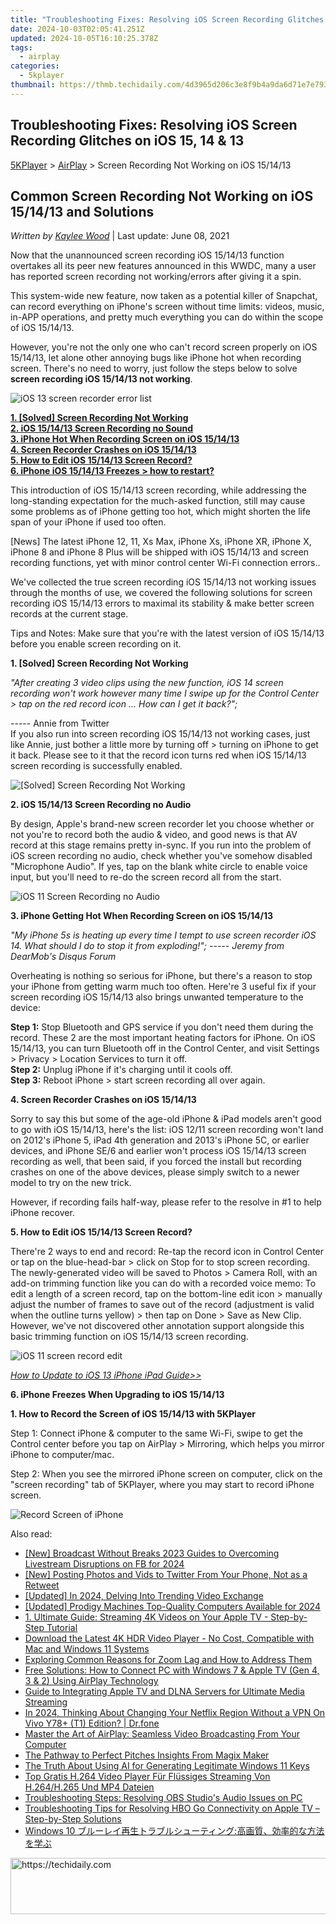 ```yaml
---
title: "Troubleshooting Fixes: Resolving iOS Screen Recording Glitches on iOS 15, 14 & 13"
date: 2024-10-03T02:05:41.251Z
updated: 2024-10-05T16:10:25.378Z
tags:
  - airplay
categories:
  - 5kplayer
thumbnail: https://thmb.techidaily.com/4d3965d206c3e8f9b4a9da6d71e7e79363ab237dd992d3524ab2a99d8d4908ed.jpg
---
```


## Troubleshooting Fixes: Resolving iOS Screen Recording Glitches on iOS 15, 14 & 13

[5KPlayer](https://tools.techidaily.com/5kplayer/products/) \> [AirPlay](https://tools.techidaily.com/5kplayer/airplay/) \> Screen Recording Not Working on iOS 15/14/13

## Common Screen Recording Not Working on iOS 15/14/13 and Solutions

 _Written by [Kaylee Wood](https://www.quora.com/profile/Amanda-Hu-21)_ | Last update: June 08, 2021

Now that the unannounced screen recording iOS 15/14/13 function overtakes all its peer new features announced in this WWDC, many a user has reported screen recording not working/errors after giving it a spin.

This system-wide new feature, now taken as a potential killer of Snapchat, can record everything on iPhone's screen without time limits: videos, music, in-APP operations, and pretty much everything you can do within the scope of iOS 15/14/13\. 

However, you're not the only one who can't record screen properly on iOS 15/14/13, let alone other annoying bugs like iPhone hot when recording screen. There's no need to worry, just follow the steps below to solve **screen recording iOS 15/14/13 not working**.

![iOS 13 screen recorder error list](https://www.5kplayer.com/airplay/../video-music-player/img/content.jpg) 

[**1\. \[Solved\] Screen Recording Not Working**](https://tools.techidaily.com/5kplayer/airplay/)  
[**2\. iOS 15/14/13 Screen Recording no Sound**](https://tools.techidaily.com/5kplayer/airplay/)  
[**3\. iPhone Hot When Recording Screen on iOS 15/14/13**](https://tools.techidaily.com/5kplayer/airplay/)  
[**4\. Screen Recorder Crashes on iOS 15/14/13**](https://tools.techidaily.com/5kplayer/airplay/)  
[**5\. How to Edit iOS 15/14/13 Screen Record?**](https://tools.techidaily.com/5kplayer/airplay/)  
[**6\. iPhone iOS 15/14/13 Freezes > how to restart?**](https://tools.techidaily.com/5kplayer/airplay/) 

This introduction of iOS 15/14/13 screen recording, while addressing the long-standing expectation for the much-asked function, still may cause some problems as of iPhone getting too hot, which might shorten the life span of your iPhone if used too often.

\[News\] The latest iPhone 12, 11, Xs Max, iPhone Xs, iPhone XR, iPhone X, iPhone 8 and iPhone 8 Plus will be shipped with iOS 15/14/13 and screen recording functions, yet with minor control center Wi-Fi connection errors..

We've collected the true screen recording iOS 15/14/13 not working issues through the months of use, we covered the following solutions for screen recording iOS 15/14/13 errors to maximal its stability & make better screen records at the current stage. 

Tips and Notes: Make sure that you're with the latest version of iOS 15/14/13 before you enable screen recording on it.

**1\. \[Solved\] Screen Recording Not Working** 

_"After creating 3 video clips using the new function, iOS 14 screen recording won't work however many time I swipe up for the Control Center > tap on the red record icon ... How can I get it back?";_

\----- Annie from Twitter  
 If you also run into screen recording iOS 15/14/13 not working cases, just like Annie, just bother a little more by turning off > turning on iPhone to get it back. Please see to it that the record icon turns red when iOS 15/14/13 screen recording is successfully enabled.

![[Solved] Screen Recording Not Working](https://www.5kplayer.com/airplay/img/ios-11-screen-recorder-not-work.jpg) 

**2\. iOS 15/14/13 Screen Recording no Audio**

By design, Apple's brand-new screen recorder let you choose whether or not you're to record both the audio & video, and good news is that AV record at this stage remains pretty in-sync. If you run into the problem of iOS screen recording no audio, check whether you've somehow disabled "Microphone Audio". If yes, tap on the blank white circle to enable voice input, but you'll need to re-do the screen record all from the start.

![iOS 11 Screen Recording no Audio](https://www.5kplayer.com/airplay/img/ios-11-screen-recorder-no-audio.jpg) 

**3\. iPhone Getting Hot When Recording Screen on iOS 15/14/13**

_"My iPhone 5s is heating up every time I tempt to use screen recorder iOS 14\. What should I do to stop it from exploding!";_ 
_\----- Jeremy from DearMob's Disqus Forum_ 

Overheating is nothing so serious for iPhone, but there's a reason to stop your iPhone from getting warm much too often. Here're 3 useful fix if your screen recording iOS 15/14/13 also brings unwanted temperature to the device:

**Step 1:** Stop Bluetooth and GPS service if you don't need them during the record. These 2 are the most important heating factors for iPhone. On iOS 15/14/13, you can turn Bluetooth off in the Control Center, and visit Settings > Privacy > Location Services to turn it off.   
**Step 2:** Unplug iPhone if it's charging until it cools off.  
**Step 3:** Reboot iPhone > start screen recording all over again.

**4\. Screen Recorder Crashes on iOS 15/14/13**

Sorry to say this but some of the age-old iPhone & iPad models aren't good to go with iOS 15/14/13, here's the list: iOS 12/11 screen recording won't land on 2012's iPhone 5, iPad 4th generation and 2013's iPhone 5C, or earlier devices, and iPhone SE/6 and earlier won't process iOS 15/14/13 screen recording as well, that been said, if you forced the install but recording crashes on one of the above devices, please simply switch to a newer model to try on the new trick.

However, if recording fails half-way, please refer to the resolve in #1 to help iPhone recover.

**5\. How to Edit iOS 15/14/13 Screen Record?**

There're 2 ways to end and record: Re-tap the record icon in Control Center or tap on the blue-head-bar > click on Stop for to stop screen recording. The newly-generated video will be saved to Photos > Camera Roll, with an add-on trimming function like you can do with a recorded voice memo: To edit a length of a screen record, tap on the bottom-line edit icon > manually adjust the number of frames to save out of the record (adjustment is valid when the outline turns yellow) > then tap on Done > Save as New Clip. However, we've not discovered other annotation support alongside this basic trimming function on iOS 15/14/13 screen recording. 

![iOS 11 screen record edit](https://www.5kplayer.com/airplay/img/ios-11-screen-recorder-edit-record.jpg) 

[_How to Update to iOS 13 iPhone iPad Guide>>_](https://tools.techidaily.com/5kplayer/airplay/)

**6\. iPhone Freezes When Upgrading to iOS 15/14/13**

**1\. How to Record the Screen of iOS 15/14/13 with 5KPlayer** 

Step 1: Connect iPhone & computer to the same Wi-Fi, swipe to get the Control center before you tap on AirPlay > Mirroring, which helps you mirror iPhone to computer/mac.

Step 2: When you see the mirrored iPhone screen on computer, click on the "screen recording" tab of 5KPlayer, where you may start to record iPhone screen.

![Record Screen of iPhone](https://www.5kplayer.com/airplay/img/record-iphone-screen-ios-11.jpg)

<ins class="adsbygoogle"
     style="display:block"
     data-ad-format="autorelaxed"
     data-ad-client="ca-pub-7571918770474297"
     data-ad-slot="1223367746"></ins>

<ins class="adsbygoogle"
     style="display:block"
     data-ad-client="ca-pub-7571918770474297"
     data-ad-slot="8358498916"
     data-ad-format="auto"
     data-full-width-responsive="true"></ins>

<span class="atpl-alsoreadstyle">Also read:</span>
<div><ul>
<li><a href="https://facebook-video-recording.techidaily.com/new-broadcast-without-breaks-2023-guides-to-overcoming-livestream-disruptions-on-fb-for-2024/"><u>[New] Broadcast Without Breaks 2023 Guides to Overcoming Livestream Disruptions on FB for 2024</u></a></li>
<li><a href="https://twitter-clips.techidaily.com/new-posting-photos-and-vids-to-twitter-from-your-phone-not-as-a-retweet/"><u>[New] Posting Photos and Vids to Twitter From Your Phone, Not as a Retweet</u></a></li>
<li><a href="https://facebook-record-videos.techidaily.com/updated-in-2024-delving-into-trending-video-exchange/"><u>[Updated] In 2024, Delving Into Trending Video Exchange</u></a></li>
<li><a href="https://fox-hovers.techidaily.com/updated-prodigy-machines-top-quality-computers-available-for-2024/"><u>[Updated] Prodigy Machines Top-Quality Computers Available for 2024</u></a></li>
<li><a href="https://media-tips.techidaily.com/1-ultimate-guide-streaming-4k-videos-on-your-apple-tv-step-by-step-tutorial/"><u>1. Ultimate Guide: Streaming 4K Videos on Your Apple TV - Step-by-Step Tutorial</u></a></li>
<li><a href="https://media-tips.techidaily.com/download-the-latest-4k-hdr-video-player-no-cost-compatible-with-mac-and-windows-11-systems/"><u>Download the Latest 4K HDR Video Player - No Cost, Compatible with Mac and Windows 11 Systems</u></a></li>
<li><a href="https://techno-recovery.techidaily.com/exploring-common-reasons-for-zoom-lag-and-how-to-address-them/"><u>Exploring Common Reasons for Zoom Lag and How to Address Them</u></a></li>
<li><a href="https://media-tips.techidaily.com/free-solutions-how-to-connect-pc-with-windows-7-and-apple-tv-gen-4-3-and-2-using-airplay-technology/"><u>Free Solutions: How to Connect PC with Windows 7 & Apple TV (Gen 4, 3 & 2) Using AirPlay Technology</u></a></li>
<li><a href="https://media-tips.techidaily.com/guide-to-integrating-apple-tv-and-dlna-servers-for-ultimate-media-streaming/"><u>Guide to Integrating Apple TV and DLNA Servers for Ultimate Media Streaming</u></a></li>
<li><a href="https://phone-solutions.techidaily.com/in-2024-thinking-about-changing-your-netflix-region-without-a-vpn-on-vivo-y78plus-t1-edition-drfone-by-drfone-virtual-android/"><u>In 2024, Thinking About Changing Your Netflix Region Without a VPN On Vivo Y78+ (T1) Edition? | Dr.fone</u></a></li>
<li><a href="https://media-tips.techidaily.com/master-the-art-of-airplay-seamless-video-broadcasting-from-your-computer/"><u>Master the Art of AirPlay: Seamless Video Broadcasting From Your Computer</u></a></li>
<li><a href="https://extra-resources.techidaily.com/the-pathway-to-perfect-pitches-insights-from-magix-maker/"><u>The Pathway to Perfect Pitches Insights From Magix Maker</u></a></li>
<li><a href="https://tech-revival.techidaily.com/the-truth-about-using-ai-for-generating-legitimate-windows-11-keys/"><u>The Truth About Using AI for Generating Legitimate Windows 11 Keys</u></a></li>
<li><a href="https://media-tips.techidaily.com/top-gratis-h264-video-player-fur-flussiges-streaming-von-h264h265-und-mp4-dateien/"><u>Top Gratis H.264 Video Player Für Flüssiges Streaming Von H.264/H.265 Und MP4 Dateien</u></a></li>
<li><a href="https://sound-issues.techidaily.com/troubleshooting-steps-resolving-obs-studios-audio-issues-on-pc/"><u>Troubleshooting Steps: Resolving OBS Studio's Audio Issues on PC</u></a></li>
<li><a href="https://media-tips.techidaily.com/troubleshooting-tips-for-resolving-hbo-go-connectivity-on-apple-tv-step-by-step-solutions/"><u>Troubleshooting Tips for Resolving HBO Go Connectivity on Apple TV – Step-by-Step Solutions</u></a></li>
<li><a href="https://media-tips.techidaily.com/windows-10/"><u>Windows 10 ブルーレイ再生トラブルシューティング:高画質、効率的な方法を学ぶ</u></a></li>
</ul></div>

<!-- affiliate ads begin -->
<a href="https://appsumo.8odi.net/c/5597632/2037338/7443" target="_top" id="2037338">
  <img src="//a.impactradius-go.com/display-ad/7443-2037338" border="0" alt="https://techidaily.com" width="728" height="90"/>
</a>
<img height="0" width="0" src="https://appsumo.8odi.net/i/5597632/2037338/7443" style="position:absolute;visibility:hidden;" border="0" />
<!-- affiliate ads end -->

